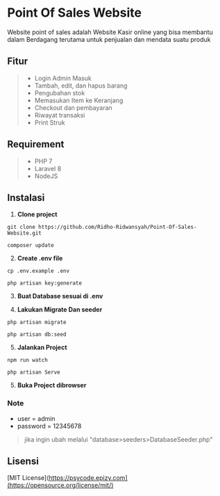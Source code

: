 # Point Of Sales Website
Website point of sales adalah Website Kasir online yang bisa membantu dalam Berdagang terutama untuk penjualan dan mendata suatu produk

## Fitur
> - Login Admin Masuk
> - Tambah, edit, dan hapus barang
> - Pengubahan stok
> - Memasukan Item ke Keranjang
> - Checkout dan pembayaran
> - Riwayat transaksi
> - Print Struk

## Requirement
> - PHP 7
> - Laravel 8
> - NodeJS

## Instalasi
1. **Clone project**
```
git clone https://github.com/Ridho-Ridwansyah/Point-Of-Sales-Website.git
```
```
composer update
```
2. **Create .env file**
```
cp .env.example .env
```
```
php artisan key:generate
```
3. **Buat Database sesuai di .env**

4. **Lakukan Migrate Dan seeder**
```
php artisan migrate
```
```
php artisan db:seed
```
5. **Jalankan Project**
```
npm run watch
```
```
php artisan Serve
```
5. **Buka Project dibrowser**

### Note
- user = admin
- password = 12345678

> jika ingin ubah melalui "database>seeders>DatabaseSeeder.php"

## Lisensi
[MIT License](https://psycode.epizy.com](https://opensource.org/license/mit/)
